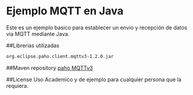 # Ejemplo MQTT en Java

Este es un ejemplo basico para establecer un envio y recepción de datos via MQTT mediante Java.

##Librerias utilizadas


```bash
org.eclipse.paho.client.mqttv3-1.2.0.jar
```

##Maven repository
[paho MQTTv3](https://mvnrepository.com/artifact/org.eclipse.paho/org.eclipse.paho.client.mqttv3)



##License
Uso Academico y de ejemplo para cualquier persona que la requiera.